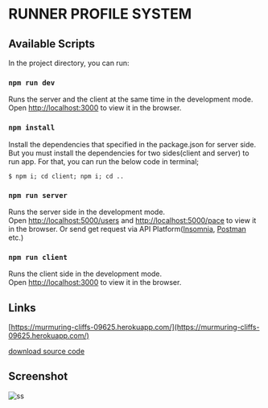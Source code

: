 # RUNNER PROFILE SYSTEM

## Available Scripts

In the project directory, you can run:

### `npm run dev`

Runs the server and the client at the same time in the development mode.<br />
Open [http://localhost:3000](http://localhost:3000) to view it in the browser.

### `npm install`

Install the dependencies that specified in the package.json for server side. But you must install the dependencies for two sides(client and server) to run app. For that, you can run the below code in terminal;

```
$ npm i; cd client; npm i; cd ..
```

### `npm run server`

Runs the server side in the development mode.<br />
Open [http://localhost:5000/users](http://localhost:5000/users) and [http://localhost:5000/pace](http://localhost:5000/pace) to view it in the browser. Or send get request via API Platform([Insomnia](https://insomnia.rest/download/), [Postman](https://www.postman.com/downloads/) etc.)

### `npm run client`

Runs the client side in the development mode.<br />
Open [http://localhost:3000](http://localhost:3000) to view it in the browser.

## Links

[https://murmuring-cliffs-09625.herokuapp.com/](https://murmuring-cliffs-09625.herokuapp.com/)

[download source code](https://github.com/r4xis/react-apps/tree/master/RunnerProfileSystem)

## Screenshot

![ss](https://user-images.githubusercontent.com/16120472/95680461-ac876180-0be2-11eb-9439-f0edb3bf93c4.PNG)
